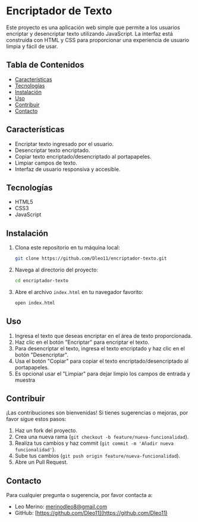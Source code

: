 # Encriptador de Texto

Este proyecto es una aplicación web simple que permite a los usuarios encriptar y desencriptar texto utilizando JavaScript. La interfaz está construida con HTML y CSS para proporcionar una experiencia de usuario limpia y fácil de usar.

## Tabla de Contenidos

- [Características](#características)
- [Tecnologías](#tecnologías)
- [Instalación](#instalación)
- [Uso](#uso)
- [Contribuir](#contribuir)
- [Contacto](#contacto)

## Características

- Encriptar texto ingresado por el usuario.
- Desencriptar texto encriptado.
- Copiar texto encriptado/desencriptado al portapapeles.
- Limpiar campos de texto.
- Interfaz de usuario responsiva y accesible.

## Tecnologías

- HTML5
- CSS3
- JavaScript

## Instalación

1. Clona este repositorio en tu máquina local:

    ```bash
    git clone https://github.com/Dleo11/encriptador-texto.git
    ```

2. Navega al directorio del proyecto:

    ```bash
    cd encriptador-texto
    ```

3. Abre el archivo `index.html` en tu navegador favorito:

    ```bash
    open index.html
    ```

## Uso

1. Ingresa el texto que deseas encriptar en el área de texto proporcionada.
2. Haz clic en el botón "Encriptar" para encriptar el texto.
3. Para desencriptar el texto, ingresa el texto encriptado y haz clic en el botón "Desencriptar".
4. Usa el botón "Copiar" para copiar el texto encriptado/desencriptado al portapapeles.
5. Es opcional usar el "Limpiar" para dejar limpio los campos de entrada y muestra

## Contribuir

¡Las contribuciones son bienvenidas! Si tienes sugerencias o mejoras, por favor sigue estos pasos:

1. Haz un fork del proyecto.
2. Crea una nueva rama (`git checkout -b feature/nueva-funcionalidad`).
3. Realiza tus cambios y haz commit (`git commit -m 'Añadir nueva funcionalidad'`).
4. Sube tus cambios (`git push origin feature/nueva-funcionalidad`).
5. Abre un Pull Request.

## Contacto

Para cualquier pregunta o sugerencia, por favor contacta a:

- Leo Merino: [merinodleo8@gmail.com](mailto:merinodleo8@gmail.com)
- GitHub: [https://github.com/Dleo11](https://github.com/Dleo11)
